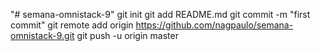 "# semana-omnistack-9"  git init git add README.md git commit -m "first commit" git remote add origin https://github.com/nagpaulo/semana-omnistack-9.git git push -u origin master
